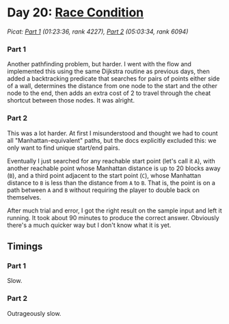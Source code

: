 # Day 20: [Race Condition](https://adventofcode.com/2024/day/20)
*Picat: [Part 1](https://github.com/DestyNova/advent_of_code_2024/blob/main/20/part1.pi) (01:23:36, rank 4227), [Part 2](https://github.com/DestyNova/advent_of_code_2024/blob/main/20/part2.pi) (05:03:34, rank 6094)*

### Part 1

Another pathfinding problem, but harder. I went with the flow and implemented this using the same Dijkstra routine as previous days, then added a backtracking predicate that searches for pairs of points either side of a wall, determines the distance from one node to the start and the other node to the end, then adds an extra cost of 2 to travel through the cheat shortcut between those nodes. It was alright.

### Part 2

This was a lot harder. At first I misunderstood and thought we had to count all "Manhattan-equivalent" paths, but the docs explicitly excluded this: we only want to find unique start/end pairs.

Eventually I just searched for any reachable start point (let's call it `A`), with another reachable point whose Manhattan distance is up to 20 blocks away (`B`), and a third point adjacent to the start point (`C`), whose Manhattan distance to `B` is less than the distance from `A` to `B`. That is, the point is on a path between `A` and `B` without requiring the player to double back on themselves.

After much trial and error, I got the right result on the sample input and left it running. It took about 90 minutes to produce the correct answer. Obviously there's a much quicker way but I don't know what it is yet.

## Timings

### Part 1

Slow.
 
### Part 2

Outrageously slow.
